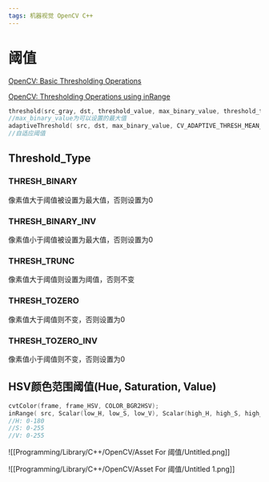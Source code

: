 ```yaml
---
tags: 机器视觉 OpenCV C++
---
```

# 阈值

[OpenCV: Basic Thresholding Operations](https://docs.opencv.org/4.1.0/db/d8e/tutorial_threshold.html)

[OpenCV: Thresholding Operations using inRange](https://docs.opencv.org/4.1.0/da/d97/tutorial_threshold_inRange.html)

```c
threshold(src_gray, dst, threshold_value, max_binary_value, threshold_type);
//max_binary_value为可以设置的最大值
adaptiveThreshold( src, dst, max_binary_value, CV_ADAPTIVE_THRESH_MEAN_C, CV_THRESH_BINARY_INV, blockSize, constValue);)
//自适应阈值
```

## Threshold_Type

### THRESH_BINARY

像素值大于阈值被设置为最大值，否则设置为0

### THRESH_BINARY_INV

像素值小于阈值被设置为最大值，否则设置为0

### THRESH_TRUNC

像素值大于阈值则设置为阈值，否则不变

### THRESH_TOZERO

像素值大于阈值则不变，否则设置为0

### THRESH_TOZERO_INV

像素值小于阈值则不变，否则设置为0

## HSV颜色范围阈值(Hue, Saturation, Value)

```c
cvtColor(frame, frame_HSV, COLOR_BGR2HSV);
inRange( src, Scalar(low_H, low_S, low_V), Scalar(high_H, high_S, high_V), dst);
//H: 0-180
//S: 0-255
//V: 0-255
```

![[Programming/Library/C++/OpenCV/Asset For 阈值/Untitled.png]]

![[Programming/Library/C++/OpenCV/Asset For 阈值/Untitled 1.png]]